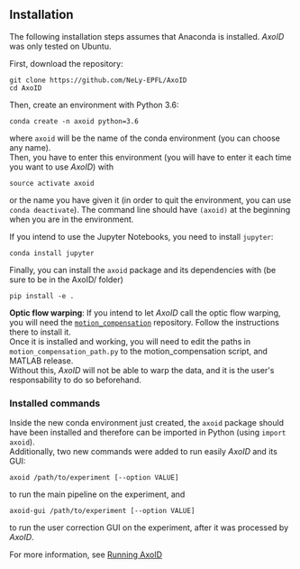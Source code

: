 ## Installation
The following installation steps assumes that Anaconda is installed. *AxoID* was only tested on Ubuntu.  

First, download the repository:
```
git clone https://github.com/NeLy-EPFL/AxoID
cd AxoID
```

Then, create an environment with Python 3.6:
```
conda create -n axoid python=3.6
```
where `axoid` will be the name of the conda environment (you can choose any name).  
Then, you have to enter this environment (you will have to enter it each time you want to use *AxoID*) with
```
source activate axoid
```
or the name you have given it (in order to quit the environment, you can use `conda deactivate`). The command line should have `(axoid)` at the beginning when you are in the environment.

If you intend to use the Jupyter Notebooks, you need to install `jupyter`:
```
conda install jupyter
```

Finally, you can install the `axoid` package and its dependencies with (be sure to be in the AxoID/ folder)
```
pip install -e .
```

**Optic flow warping**: If you intend to let *AxoID* call the optic flow warping, you will need the [`motion_compensation`](https://github.com/NeLy-EPFL/motion_compensation) repository. Follow the instructions there to install it.  
Once it is installed and working, you will need to edit the paths in `motion_compensation_path.py` to the motion_compensation script, and MATLAB release.  
Without this, *AxoID* will not be able to warp the data, and it is the user's responsability to do so beforehand.

### Installed commands
Inside the new conda environment just created, the `axoid` package should have been installed and therefore can be imported in Python (using `import axoid`).  
Additionally, two new commands were added to run easily *AxoID* and its GUI:
```
axoid /path/to/experiment [--option VALUE]
```
to run the main pipeline on the experiment, and
```
axoid-gui /path/to/experiment [--option VALUE]
```
to run the user correction GUI on the experiment, after it was processed by *AxoID*.

For more information, see [Running AxoID](./Running.md)
